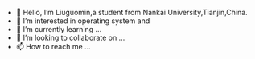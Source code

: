 - 👋 Hello, I’m Liuguomin,a student from Nankai University,Tianjin,China.
- 👀 I’m interested in operating system and
- 🌱 I’m currently learning ...
- 💞️ I’m looking to collaborate on ...
- 📫 How to reach me ...

<!---
NKU-liu1114/NKU-liu1114 is a ✨ special ✨ repository because its `README.md` (this file) appears on your GitHub profile.
You can click the Preview link to take a look at your changes.
--->
